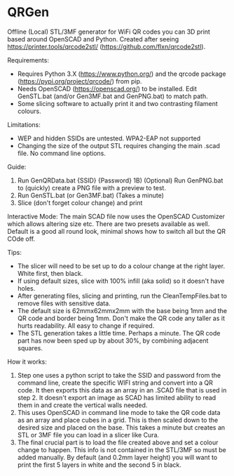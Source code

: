 # QRGen

Offline (Local) STL/3MF generator for WiFi QR codes you can 3D print based around OpenSCAD and Python. Created after seeing https://printer.tools/qrcode2stl/ (https://github.com/flxn/qrcode2stl).

Requirements:
- Requires Python 3.X (https://www.python.org/) and the qrcode package (https://pypi.org/project/qrcode/) from pip.
- Needs OpenSCAD (https://openscad.org/) to be installed. Edit GenSTL.bat (and/or Gen3MF.bat and GenPNG.bat) to match path.
- Some slicing software to actually print it and two contrasting filament colours.

Limitations:
- WEP and hidden SSIDs are untested. WPA2-EAP not supported
- Changing the size of the output STL requires changing the main .scad file. No command line options.

Guide:
1) Run GenQRData.bat {SSID} {Password}
1B) (Optional) Run GenPNG.bat to (quickly) create a PNG file with a preview to test.
2) Run GenSTL.bat (or Gen3MF.bat) (Takes a minute)
3) Slice (don't forget colour change) and print

Interactive Mode:
The main SCAD file now uses the OpenSCAD Customizer which allows altering size etc. There are two presets available as well. Default is a good all round look, minimal shows how to switch all but the QR COde off.

Tips:
- The slicer will need to be set up to do a colour change at the right layer. White first, then black.
- If using default sizes, slice with 100% infill (aka solid) so it doesn't have holes.
- After generating files, slicing and printing, run the CleanTempFiles.bat to remove files with sensitive data.
- The default size is 62mmx62mmx2mm with the base being 1mm and the QR code and border being 1mm. Don't make the QR code any taller as it hurts readability. All easy to change if required.
- The STL generation takes a little time. Perhaps a minute. The QR code part has now been sped up by about 30%, by combining adjacent squares. 

How it works:
1) Step one uses a python script to take the SSID and password from the command line, create the specific WIFI string and convert into a QR code. It then exports this data as an array in an .SCAD file that is used in step 2. It doesn't export an image as SCAD has limited ability to read them in and create the vertical walls needed.
2) This uses OpenSCAD in command line mode to take the QR code data as an array and place cubes in a grid. This is then scaled down to the desired size and placed on the base. This takes a minute but creates an STL or 3MF file you can load in a slicer like Cura.
3) The final crucial part is to load the file created above and set a colour change to happen. This info is not contained in the STL/3MF so must be added manually. By default (and 0.2mm layer height) you will want to print the first 5 layers in white and the second 5 in black.
